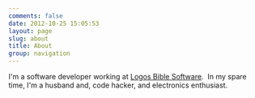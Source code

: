 ```yaml
---
comments: false
date: 2012-10-25 15:05:53
layout: page
slug: about
title: About
group: navigation
---
```


I'm a software developer working at [Logos Bible Software](http://www.logos.com/jobs).  In my spare time, I'm a husband and, code hacker, and electronics enthusiast.
